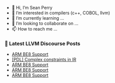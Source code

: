 - 👋 Hi, I’m Sean Perry
- 👀 I’m interested in compilers (c++, COBOL, llvm)
- 🌱 I’m currently learning ...
- 💞️ I’m looking to collaborate on ...
- 📫 How to reach me ...

<!---
s66perry/s66perry is a ✨ special ✨ repository because its `README.md` (this file) appears on your GitHub profile.
You can click the Preview link to take a look at your changes.
--->
### 📕 Latest LLVM Discourse Posts

<!-- DISCOURSE-LLVM:START -->
- [ARM BE8 Support](https://discourse.llvm.org/t/arm-be8-support/63783#post_5)
- [[PDL] Complex constraints in IR](https://discourse.llvm.org/t/pdl-complex-constraints-in-ir/63764#post_7)
- [ARM BE8 Support](https://discourse.llvm.org/t/arm-be8-support/63783#post_4)
- [ARM BE8 Support](https://discourse.llvm.org/t/arm-be8-support/63783#post_3)
- [ARM BE8 Support](https://discourse.llvm.org/t/arm-be8-support/63783#post_2)
<!-- DISCOURSE-LLVM:END -->
